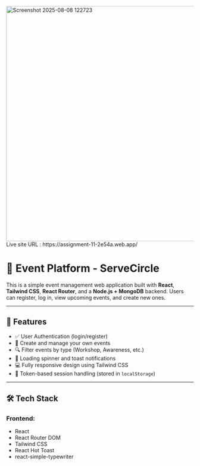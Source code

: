 <img width="1288" height="631" alt="Screenshot 2025-08-08 122723" src="https://github.com/user-attachments/assets/070f4d44-042a-4fc9-b042-0c9a5716b15d" />
Live site URL : https://assignment-11-2e54a.web.app/


# 🌱 Event Platform - ServeCircle

This is a simple event management web application built with **React**, **Tailwind CSS**, **React Router**, and a **Node.js + MongoDB** backend. Users can register, log in, view upcoming events, and create new ones.

---

## 🧩 Features

- ✅ User Authentication (login/register)
- 📅 Create and manage your own events
- 🔍 Filter events by type (Workshop, Awareness, etc.)
- 🔁 Loading spinner and toast notifications
- 💻 Fully responsive design using Tailwind CSS
- 🔐 Token-based session handling (stored in `localStorage`)

---

## 🛠 Tech Stack

### Frontend:

- React
- React Router DOM
- Tailwind CSS
- React Hot Toast
- react-simple-typewriter
